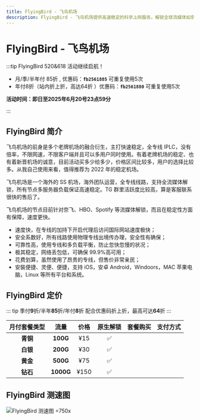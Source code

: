 ```yaml
---
title: FlyingBird - 飞鸟机场
description: FlyingBird - 飞鸟机场提供高速稳定的科学上网服务，解锁全球流媒体如奈飞 Netflix、HBO Max、YouTube、Spotify等，支持多设备同时连接，使用全专线线路，确保高安全性和可靠性。
---
```


# FlyingBird - 飞鸟机场

:::tip FlyingBird 520&618 活动继续启航！

- 月/季/半年付 85折 , 优惠码：**`fb2561885`** 可重复使用5次
- 年付8折（站内折上折，高达64折 ）优惠码：**`fb2561880`** 可重复使用5次

**活动时间：即日至2025年6月20号23点59分**

:::
<Links :items="[
{ name: 'FlyingBird 520&618 活动继续启航！', image:'https://i.theojs.cn/logo/flyingbird.webp', desc:'活动时间：即日至2025年6月20号23点59分',link: 'https://itheo.top/flyingbird',alt:'FlyingBird logo', rel: 'sponsored' },
]" />

## FlyingBird 简介 <Pill name="FlyingBird官网" link="https://itheo.top/flyingbird" image="https://i.theojs.cn/logo/flyingbird.webp" alt="FlyingBird logo" rel="sponsored"/>

飞鸟机场的前身是多个老牌机场的融合衍生，主打快速稳定，全专线 IPLC，没有倍率，不限网速，不限客户端并且可以多用户同时使用。有着老牌机场的稳定、也有着新晋机场的诚意，目前活动买多少给多少，价格区间比较多，用户的选择比较多。从我自己使用来看，值得推荐为 2022 年的稳定机场。

飞鸟机场是一个海外的 SS 机场，海外团队运营，全专线线路，支持全流媒体解锁，所有节点多服务器负载保证高速稳定。TG 群里活跃度比较高，算是客服联系很快的售后了。

飞鸟机场的节点目前针对奈飞、HBO、Spotify 等流媒体解锁，而且在稳定性方面有保障，速度更快。

- 速度快，在专线的加持下开启代理后访问国际网站速度极快；
- 安全系数好，所有线路使用物理专线出境传办理，安全性有确保；
- 可靠性高，使用专线和多负载平衡，防止忽快忽慢的状况；
- 极其稳定，网络丢包低，可确保 99.9%高可用；
- 花费划算，虽然使用了昂贵的专线，但售价非常亲民；
- 安裝便捷、灵便、便捷，支持 iOS，安卓 Android，Windoors，MAC 苹果电脑，Linux 等所有平台和系统。

## FlyingBird 定价

::: tip
季付**9**折/半年**85**折/年付**8**折 配合优惠码折上折，最高可达**64**折
:::

| 月付套餐类型 |   流量    | 价格 | 原生解锁 |                                   套餐购买                                   |                                                                          支付方式                                                                           |
| :----------: | :-------: | :--: | :------: | :--------------------------------------------------------------------------: | :---------------------------------------------------------------------------------------------------------------------------------------------------------: |
|   **青铜**   | **100G**  | ¥15  |    ✅    | <Pill name="立即购买" link="https://itheo.top/flyingbird" rel="sponsored" /> | <iconify-icon icon="bi:alipay" width="24" style="color: #1677FF"></iconify-icon> <iconify-icon icon="cryptocurrency-color:usdt" width="24" ></iconify-icon> |
|   **白银**   | **200G**  | ¥30  |    ✅    | <Pill name="立即购买" link="https://itheo.top/flyingbird" rel="sponsored" /> | <iconify-icon icon="bi:alipay" width="24" style="color: #1677FF"></iconify-icon> <iconify-icon icon="cryptocurrency-color:usdt" width="24" ></iconify-icon> |
|   **黄金**   | **500G**  | ¥75  |    ✅    | <Pill name="立即购买" link="https://itheo.top/flyingbird" rel="sponsored" /> | <iconify-icon icon="bi:alipay" width="24" style="color: #1677FF"></iconify-icon> <iconify-icon icon="cryptocurrency-color:usdt" width="24" ></iconify-icon> |
|   **钻石**   | **1000G** | ¥150 |    ✅    | <Pill name="立即购买" link="https://itheo.top/flyingbird" rel="sponsored" /> | <iconify-icon icon="bi:alipay" width="24" style="color: #1677FF"></iconify-icon> <iconify-icon icon="cryptocurrency-color:usdt" width="24" ></iconify-icon> |

## FlyingBird 测速图

![FlyingBird 测速图 =750x](https://i.theojs.cn/airport/flyingbird.webp)
